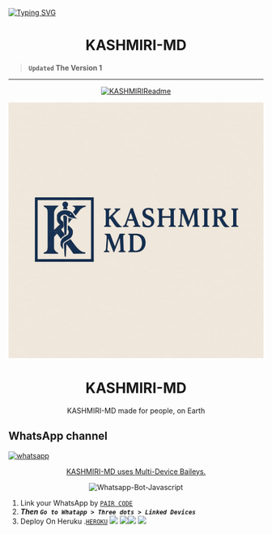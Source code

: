 <a href="https://git.io/typing-svg"><img src="https://readme-typing-svg.demolab.com?font=Black+Ops+One&size=100&pause=1000&color=FF033E&center=true&width=1000&height=200&lines=KASHMIRI-MD-BOT" alt="Typing SVG" /></a>
  </p>

<p align="center">
  <h1 align="center">KASHMIRI-MD</h1>
</p>

> **`Updated` The Version 1**

---
<p align="center">
  <a href="https://github.com/kashmiricrasher/KASHMIRI-MD">
    <img src="http://readme-typing-svg.herokuapp.com?color=FF0000&center=true&vCenter=true&multiline=false&lines=KASHMIRI-MD+MultiDevice;Developed+by+KASHMIRI;Give+star+and+forks+this+Repo+🌟" alt="KASHMIRIReadme">
  </a>
</p>

<a><img src='https://raw.githubusercontent.com/kashmiricrasher/KASHMIRI-MD/refs/heads/main/lib/kashmiri.jpg'/></a>
<h1 align="center"> KASHMIRI-MD </h1> 
<p align="center">KASHMIRI-MD made for people, on Earth </p>

 
   
<p align="center">
 <h2>WhatsApp channel</h2>
  <a href="https://whatsapp.com/channel/0029VaieFO2HFxOtUtwLvQ0b" target="_blank">
    <img alt="whatsapp" src="https://img.shields.io/badge/ Join Whatsapp Channel For Updates-25D366?style=for-the-badge&logo=whatsapp&logoColor=white" />
 



<p align="center"> KASHMIRI-MD uses
  <a href="https://github.com/WhiskeySockets/Baileys)**">Multi-Device Baileys.</a>
</p>
<p align="center">
  <img title="Whatsapp-Bot-Javascript" src="https://img.shields.io/badge/Javascript-363303?style=for-the-badge&logo=javascript&logoColor=c6c631"></img>
</p>

    

1. Link your WhatsApp by [`PAIR CODE`](https://kashmiri-md-7ea43326674b.herokuapp.com/pair)
2. ***Then `Go to Whatapp > Three dots > Linked Devices`***
3. Deploy On Heruku .[`HEROKU`](https://dashboard.heroku.com/new-app?template=https://github.com/kashmiricrasher/KASHMIRI-MD)
<a><img src='https://i.imgur.com/LyHic3i.gif'/></a>
<a><img src='https://i.imgur.com/LyHic3i.gif'/></a><a><img src='https://i.imgur.com/LyHic3i.gif'/></a>
<a><img src='https://i.imgur.com/LyHic3i.gif'/></a>
